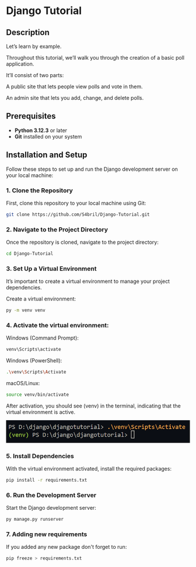# Django Tutorial

## Description
Let’s learn by example.

Throughout this tutorial, we’ll walk you through the creation of a basic poll application.

It’ll consist of two parts:

A public site that lets people view polls and vote in them.

An admin site that lets you add, change, and delete polls.

## Prerequisites
- **Python 3.12.3** or later
- **Git** installed on your system

## Installation and Setup
Follow these steps to set up and run the Django development server on your local machine:

### 1. Clone the Repository
First, clone this repository to your local machine using Git:
```bash
git clone https://github.com/S4bril/Django-Tutorial.git
```

### 2. Navigate to the Project Directory
Once the repository is cloned, navigate to the project directory:
```bash
cd Django-Tutorial
```

### 3. Set Up a Virtual Environment
It’s important to create a virtual environment to manage your project dependencies.

Create a virtual environment:
```bash
py -m venv venv
```
### 4. Activate the virtual environment:

Windows (Command Prompt):
```bash
venv\Scripts\activate
```

Windows (PowerShell):
```bash
.\venv\Scripts\Activate
```
macOS/Linux:
```bash
source venv/bin/activate
```
After activation, you should see (venv) in the terminal, indicating that the virtual environment is active.

![alt text](image.png)

### 5. Install Dependencies
With the virtual environment activated, install the required packages:
```bash
pip install -r requirements.txt
```

### 6. Run the Development Server
Start the Django development server:
```bash
py manage.py runserver
```

### 7. Adding new requirements
If you added any new package don't forget to run:
```bash
pip freeze > requirements.txt
```